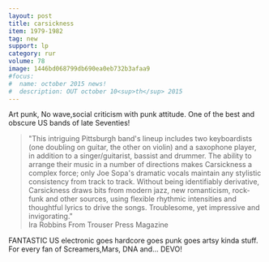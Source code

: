 ```yaml
---
layout: post
title: carsickness
item: 1979-1982
tag: new
support: lp
category: rur
volume: 78
image: 1446bd068799db690ea0eb732b3afaa9
#focus:
#  name: october 2015 news!
#  description: OUT october 10<sup>th</sup> 2015
---
```


Art punk, No wave,social criticism with punk attitude. One of the best and obscure US bands of late Seventies!

> "This intriguing Pittsburgh band's lineup includes two keyboardists (one doubling on guitar, the other on violin) and a saxophone player, in addition to a singer/guitarist, bassist and drummer. The ability to arrange their music in a number of directions makes Carsickness a complex force; only Joe Sopa's dramatic vocals maintain any stylistic consistency from track to track. Without being identifiably derivative, Carsickness draws bits from modern jazz, new romanticism, rock-funk and other sources, using flexible rhythmic intensities and thoughtful lyrics to drive the songs. Troublesome, yet impressive and invigorating."  
Ira Robbins From Trouser Press Magazine

FANTASTIC US electronic goes hardcore goes punk goes artsy kinda stuff. For
every fan of Screamers,Mars, DNA and... DEVO!
